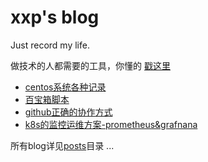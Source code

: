 # xxp's blog
 Just record my life.

做技术的人都需要的工具，你懂的 [戳这里](http://my.yizhihongxing.com/aff.php?aff=3000)

* [centos系统各种记录](/posts/centos.md)
* [百宝箱脚本](/posts/百宝箱脚本.md)
* [github正确的协作方式](/posts/github-dev.md)
* [k8s的监控运维方案-prometheus&grafnana](/posts/prometheus-grafana.md)

所有blog详见[posts](/posts)目录 ...
